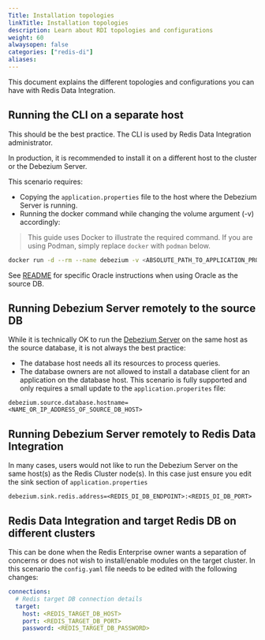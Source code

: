 ```yaml
---
Title: Installation topologies
linkTitle: Installation topologies
description: Learn about RDI topologies and configurations
weight: 60
alwaysopen: false
categories: ["redis-di"]
aliases: 
---
```


This document explains the different topologies and configurations you can have with Redis Data Integration.

## Running the CLI on a separate host

This should be the best practice. The CLI is used by Redis Data Integration administrator.

In production, it is recommended to install it on a different host to the cluster or the Debezium Server.

This scenario requires:

- Copying the `application.properties` file to the host where the Debezium Server is running.
- Running the docker command while changing the volume argument (-v) accordingly:

> This guide uses Docker to illustrate the required command. If you are using Podman, simply replace `docker` with `podman` below.

```bash
docker run -d --rm --name debezium -v <ABSOLUTE_PATH_TO_APPLICATION_PROPERTIES>:/debezium/conf debezium/server
```

See [README](debezium-server-deployment.md#oracle) for specific Oracle instructions when using Oracle as the source DB.

## Running Debezium Server remotely to the source DB

While it is technically OK to run the [Debezium Server](https://debezium.io/documentation/reference/stable/operations/debezium-server.html) on the same host as the source database, it is not always the best practice:

- The database host needs all its resources to process queries.
- The database owners are not allowed to install a database client for an application on the database host. This scenario is fully supported and only requires a small update to the `application.properites` file:

```properties
debezium.source.database.hostname=<NAME_OR_IP_ADDRESS_OF_SOURCE_DB_HOST>
```

## Running Debezium Server remotely to Redis Data Integration

In many cases, users would not like to run the Debezium Server on the same host(s) as the Redis Cluster node(s). In this case just ensure you edit the sink section of `application.properties`

```properties
debezium.sink.redis.address=<REDIS_DI_DB_ENDPOINT>:<REDIS_DI_DB_PORT>
```

## Redis Data Integration and target Redis DB on different clusters

This can be done when the Redis Enterprise owner wants a separation of concerns or does not wish to install/enable modules on the target cluster. In this scenario the `config.yaml` file needs to be edited with the following changes:

```yaml
connections:
  # Redis target DB connection details
  target:
    host: <REDIS_TARGET_DB_HOST>
    port: <REDIS_TARGET_DB_PORT>
    password: <REDIS_TARGET_DB_PASSWORD>
```
